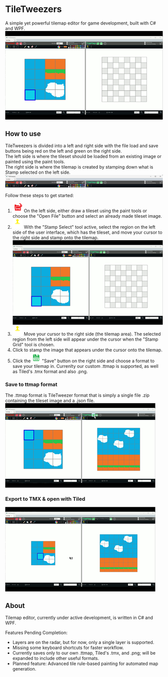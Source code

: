 # TileTweezers
A simple yet powerful tilemap editor for game development, built with C# and WPF.
<img src="TileTweezer_CreateMap.gif" alt="TileTweezers" style="max-width: 100%; height: auto;" />
## How to use
TileTweezers is divided into a left and right side with the file load and save buttons being red on the left and green on the right side.  
The left side is where the tileset should be loaded from an existing image or painted using the paint tools.  
The right side is where the tilemap is created by stamping down what is Stamp selected on the left side.  
![Controlbar](TileTweezers_Controlbar.png)  



Follow these steps to get started:  

1) ![Open Folder Icon](/TileTweezers/Controls/TileEditorControl/TileEditorImages/openimage.png)  On the left side, either draw a tileset using the paint tools or choose the "Open File" button and select an already made tileset image.
2) ![Stamp Select Icon](/TileTweezers/Controls/TileEditorControl/TileEditorImages/stampgridselect.png)
With the "Stamp Select" tool active, select the region on the left side of the user interface, which has the tileset, and move your cursor to the right side and stamp onto the tilemap.  
![TileTweezers](TileTweezer_CreateMap.gif)  
4) ![Grid Stamp Icon](/TileTweezers/Controls/TileEditorControl/TileEditorImages/stampgrid.png) Move your cursor to the right side (the tilemap area). The selected region from the left side will appear under the cursor when the "Stamp Grid" tool  is chosen.
5) Click to stamp the image that appears under the cursor onto the tilemap.
6) Click the ![Save Icon](/TileTweezers/Controls/TileEditorControl/TileEditorImages/savetilemap.png)"Save" button  on the right side and choose a format to save your tilemap in. Currenlty our custom .ttmap is supported, as well as Tiled's .tmx format and also .png.  
### Save to ttmap format  
The .ttmap format is TileTweezer format that is simply a single file .zip containing the tileset image and a .json file.  
![TileTweezers](TileTweezer_SaveMap.gif)  
### Export to TMX & open with Tiled  
![TileTweezers](TileTweezers_ExportToTMX.gif) 

## About 
Tilemap editor, currently under active development, is written in C# and WPF.

Features Pending Completion:
* Layers are on the radar, but for now, only a single layer is supported.
* Missing some keyboard shortcuts for faster workflow.
* Currently saves only to our own .ttmap, Tiled's .tmx, and .png; will be expanded to include other useful formats.
* Planned feature: Advanced tile rule-based painting for automated map generation.

